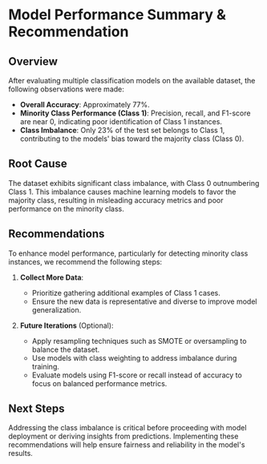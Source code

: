 # Model Performance Summary & Recommendation

## Overview
After evaluating multiple classification models on the available dataset, the following observations were made:

- **Overall Accuracy**: Approximately 77%.
- **Minority Class Performance (Class 1)**: Precision, recall, and F1-score are near 0, indicating poor identification of Class 1 instances.
- **Class Imbalance**: Only 23% of the test set belongs to Class 1, contributing to the models' bias toward the majority class (Class 0).

## Root Cause
The dataset exhibits significant class imbalance, with Class 0 outnumbering Class 1. This imbalance causes machine learning models to favor the majority class, resulting in misleading accuracy metrics and poor performance on the minority class.

## Recommendations
To enhance model performance, particularly for detecting minority class instances, we recommend the following steps:

1. **Collect More Data**:
   - Prioritize gathering additional examples of Class 1 cases.
   - Ensure the new data is representative and diverse to improve model generalization.

2. **Future Iterations** (Optional):
   - Apply resampling techniques such as SMOTE or oversampling to balance the dataset.
   - Use models with class weighting to address imbalance during training.
   - Evaluate models using F1-score or recall instead of accuracy to focus on balanced performance metrics.

## Next Steps
Addressing the class imbalance is critical before proceeding with model deployment or deriving insights from predictions. Implementing these recommendations will help ensure fairness and reliability in the model's results.
